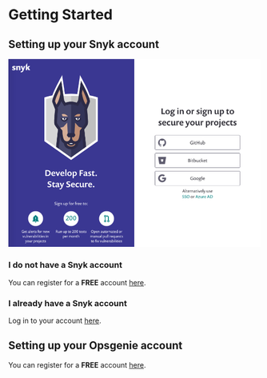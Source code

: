 # Getting Started

## Setting up your Snyk account

![](../../../.gitbook/assets/snyk-signup.png)

### I do not have a Snyk account

You can register for a **FREE** account [here](https://app.snyk.io/signup/?utm_medium=Partner&utm_source=Atlassian&utm_campaign=Bitbucket-cloud-promo-Q1-2020).

### I already have a Snyk account

Log in to your account [here](https://app.snyk.io/login).

## Setting up your Opsgenie account

You can register for a **FREE** account [here](https://www.atlassian.com/software/opsgenie/try).

